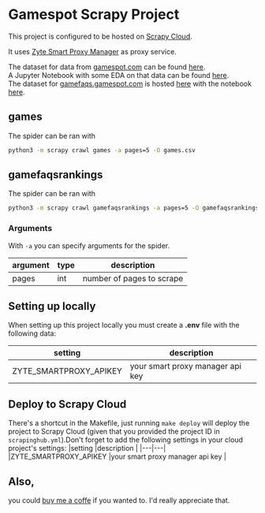 # Gamespot Scrapy Project

This project is configured to be hosted on [Scrapy Cloud](https://www.zyte.com/scrapy-cloud/).  

It uses [Zyte Smart Proxy Manager](https://scrapinghub.com/?rfsn=4170080.0597ad) as proxy service.  

The dataset for data from [gamespot.com](https://www.gamespot.com/) can be found [here](https://www.kaggle.com/datasets/patkle/all-video-game-review-scores-from-gamespotcom).  
A Jupyter Notebook with some EDA on that data can be found [here](https://www.kaggle.com/patkle/gamespot-score-analysis-playground).  
The dataset for [gamefaqs.gamespot.com](https://gamefaqs.gamespot.com/games/rankings?list_type=rate&view_type=1&min_votes=2) is hosted [here](https://www.kaggle.com/datasets/patkle/gamefaqs-82100-rankings-length-and-difficulty) with the notebook [here](https://www.kaggle.com/patkle/gamefaqs-rankings-exploration).

## games

The spider can be ran with
```zsh
python3 -m scrapy crawl games -a pages=5 -O games.csv
```

## gamefaqsrankings

The spider can be ran with
```zsh
python3 -m scrapy crawl gamefaqsrankings -a pages=5 -O gamefaqsrankings.csv
```

### Arguments

With `-a` you can specify arguments for the spider.  

|argument   |type  |description   | 
|---|---|---|
|pages   |int   |number of pages to scrape   |


## Setting up locally
  
When setting up this project locally you must create a **.env** file with the following data:  

|setting   |description   |  
|---|---|
|ZYTE_SMARTPROXY_APIKEY   |your smart proxy manager api key   |
  

## Deploy to Scrapy Cloud
There's a shortcut in the Makefile, just running `make deploy` will deploy the project to Scrapy Cloud (given that you provided the project ID in `scrapinghub.yml`).Don't forget to add the following settings in your cloud project's settings:
|setting   |description   | 
|---|---|
|ZYTE_SMARTPROXY_APIKEY   |your smart proxy manager api key   |
  
## Also, 
you could [buy me a coffe](https://www.buymeacoffee.com/kleinp) if you wanted to. I'd really appreciate that.  
